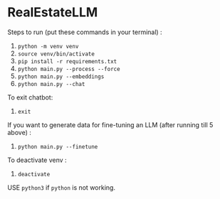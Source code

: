 # RealEstateLLM

Steps to run (put these commands in your terminal) :
1. `python -m venv venv`
2. `source venv/bin/activate`
3. `pip install -r requirements.txt`
4. `python main.py --process --force`
5. `python main.py --embeddings`
6. `python main.py --chat`

To exit chatbot:
1. `exit`

If you want to generate data for fine-tuning an LLM (after running till 5 above) :
1. `python main.py --finetune`

To deactivate venv :
1. `deactivate`

USE `python3` if `python` is not working.
